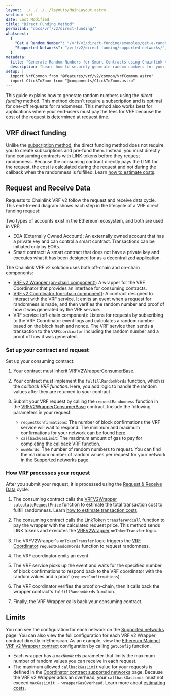 ```yaml
---
layout: ../../../../layouts/MainLayout.astro
section: vrf
date: Last Modified
title: "Direct Funding Method"
permalink: "docs/vrf/v2/direct-funding/"
whatsnext:
  {
    "Get a Random Number": "/vrf/v2/direct-funding/examples/get-a-random-number/",
    "Supported Networks": "/vrf/v2/direct-funding/supported-networks/",
  }
metadata:
  title: "Generate Random Numbers for Smart Contracts using Chainlink VRF v2 - Direct funding method"
  description: "Learn how to securely generate random numbers for your smart contract with Chainlink VRF v2. This guide uses the Direct funding method."
setup: |
  import VrfCommon from "@features/vrf/v2/common/VrfCommon.astro"
  import ClickToZoom from "@components/ClickToZoom.astro"
---
```


<VrfCommon callout="directFunding"/>

This guide explains how to generate random numbers using the _direct funding_ method. This method doesn't require a subscription and is optimal for one-off requests for randomness. This method also works best for applications where your end-users must pay the fees for VRF because the cost of the request is determined at request time.

## VRF direct funding

Unlike the [subscription method](/vrf/v2/subscription/), the direct funding method does not require you to create subscriptions and pre-fund them. Instead, you must directly fund consuming contracts with LINK tokens before they request randomness. Because the consuming contract directly pays the LINK for the request, the cost is calculated during the request and not during the callback when the randomness is fulfilled. Learn [how to estimate costs](/vrf/v2/estimating-costs).

## Request and Receive Data

Requests to Chainlink VRF v2 follow the request and receive data cycle. This end-to-end diagram shows each step in the lifecycle of a VRF direct funding request:

<ClickToZoom src='/images/vrf/v2-direct-funding-e2e.webp' />

Two types of accounts exist in the Ethereum ecosystem, and both are used in VRF:

- EOA (Externally Owned Account): An externally owned account that has a private key and can control a smart contract. Transactions can be initiated only by EOAs.
- Smart contract: A smart contract that does not have a private key and executes what it has been designed for as a decentralized application.

The Chainlink VRF v2 solution uses both off-chain and on-chain components:

- [VRF v2 Wrapper (on-chain component)](https://github.com/smartcontractkit/chainlink/blob/develop/contracts/src/v0.8/vrf/VRFV2Wrapper.sol): A wrapper for the VRF Coordinator that provides an interface for consuming contracts.
- [VRF v2 Coordinator (on-chain component)](https://github.com/smartcontractkit/chainlink/blob/develop/contracts/src/v0.8/vrf/VRFCoordinatorV2.sol): A contract designed to interact with the VRF service. It emits an event when a request for randomness is made, and then verifies the random number and proof of how it was generated by the VRF service.
- VRF service (off-chain component): Listens for requests by subscribing to the VRF Coordinator event logs and calculates a random number based on the block hash and nonce. The VRF service then sends a transaction to the `VRFCoordinator` including the random number and a proof of how it was generated.

### Set up your contract and request

Set up your consuming contract:

1. Your contract must inherit [VRFV2WrapperConsumerBase](https://github.com/smartcontractkit/chainlink/blob/develop/contracts/src/v0.8/VRFV2WrapperConsumerBase.sol).

1. Your contract must implement the `fulfillRandomWords` function, which is the _callback VRF function_. Here, you add logic to handle the random values after they are returned to your contract.

1. Submit your VRF request by calling the `requestRandomness` function in the [VRFV2WrapperConsumerBase](https://github.com/smartcontractkit/chainlink/blob/develop/contracts/src/v0.8/VRFV2WrapperConsumerBase.sol) contract. Include the following parameters in your request:

   - `requestConfirmations`: The number of block confirmations the VRF service will wait to respond. The minimum and maximum confirmations for your network can be found [here](/vrf/v2/direct-funding/supported-networks/#configurations).
   - `callbackGasLimit`: The maximum amount of gas to pay for completing the callback VRF function.
   - `numWords`: The number of random numbers to request. You can find the maximum number of random values per request for your network in the [Supported networks](/vrf/v2/direct-funding/supported-networks/#configurations) page.

### How VRF processes your request

After you submit your request, it is processed using the [Request & Receive Data](#request-and-receive-data) cycle:

1. The consuming contract calls the [VRFV2Wrapper](https://github.com/smartcontractkit/chainlink/blob/develop/contracts/src/v0.8/VRFV2Wrapper.sol) `calculateRequestPrice` function to estimate the total transaction cost to fulfill randomness. Learn [how to estimate transaction costs](/vrf/v2/estimating-costs).

1. The consuming contract calls the [LinkToken](https://github.com/smartcontractkit/chainlink/blob/develop/contracts/src/v0.4/LinkToken.sol) `transferAndCall` function to pay the wrapper with the calculated request price. This method sends LINK tokens and executes the [VRFV2Wrapper](https://github.com/smartcontractkit/chainlink/blob/develop/contracts/src/v0.8/VRFV2Wrapper.sol) `onTokenTransfer` logic.

1. The VRFV2Wrapper's `onTokenTransfer` logic triggers the [VRF Coordinator](https://github.com/smartcontractkit/chainlink/blob/develop/contracts/src/v0.8/VRFCoordinatorV2.sol) `requestRandomWords` function to request randomness.

1. The VRF coordinator emits an event.

1. The VRF service picks up the event and waits for the specified number of block confirmations to respond back to the VRF coordinator with the random values and a proof (`requestConfirmations`).

1. The VRF coordinator verifies the proof on-chain, then it calls back the wrapper contract's `fulfillRandomWords` function.

1. Finally, the VRF Wrapper calls back your consuming contract.

## Limits

You can see the configuration for each network on the [Supported networks](/vrf/v2/direct-funding/supported-networks/) page. You can also view the full configuration for each VRF v2 Wrapper contract directly in Etherscan. As an example, view the [Ethereum Mainnet VRF v2 Wrapper contract](https://etherscan.io/address/0x5A861794B927983406fCE1D062e00b9368d97Df6#readContract) configuration by calling `getConfig` function.

- Each wrapper has a `maxNumWords` parameter that limits the maximum number of random values you can receive in each request.
- The maximum allowed `callbackGasLimit` value for your requests is defined in the [Coordinator contract supported networks](/vrf/v2/subscription/supported-networks/) page. Because the VRF v2 Wrapper adds an overhead, your `callbackGasLimit` must not exceed `maxGasLimit - wrapperGasOverhead`. Learn more about [estimating costs](/vrf/v2/estimating-costs).
